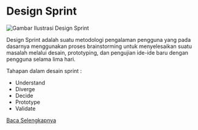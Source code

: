 # Design Sprint

![Gambar Ilustrasi Design Sprint](https://image.slidesharecdn.com/demystifyingds101-170621094107/95/demystifying-the-design-sprint-4-638.jpg?cb=1498038220)

Design Sprint adalah suatu metodologi pengalaman pengguna yang pada dasarnya menggunakan proses brainstorming untuk menyelesaikan suatu masalah melalui desain, prototyping, dan pengujian ide-ide baru dengan pengguna selama lima hari.

Tahapan dalam desain sprint :
- Understand
- Diverge
- Decide
- Prototype
- Validate

[Baca Selengkapnya](https://medium.com/@iosipratama/product-design-sprint-101-bahasa-indonesia-4b2acde80540)